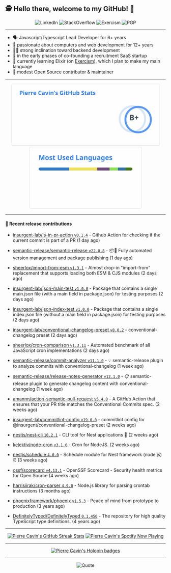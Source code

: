 <h2 style="display:inline" align="center">🕵️ Hello there, welcome to my GitHub! 👋</h2>
<br />
<p align="center">
    <a href="https://links.sherlox.io/github-linkedin" target="_blank" style="text-decoration: none;">
        <img src="https://img.shields.io/badge/LinkedIn-0077b5?style=flat-square&logo=linkedin" alt="LinkedIn">
    </a>
    <a href="https://links.sherlox.io/github-stackoverflow" target="_blank" style="text-decoration: none;">
        <img src="https://img.shields.io/badge/StackOverflow-9a9c9f?style=flat-square&logo=StackOverflow" alt="StackOverflow">
    </a>
    <a href="https://links.sherlox.io/github-exercism" target="_blank" style="text-decoration: none;">
        <img src="https://img.shields.io/badge/Exercism-7600fe?style=flat-square&logo=Exercism" alt="Exercism">
    </a>
    <a href="https://pgp.mit.edu/pks/lookup?op=get&search=0x48D089FE8FC01A4E7E88EE9611567DFABCB9256E" target="_blank" style="text-decoration: none;">
        <img src="https://img.shields.io/badge/pgp-0x11567DFABCB9256E-313131?style=flat&labelColor=313131&color=313131" alt="PGP">
    </a>
</p>

---

<ul>
    <li>🗣 Javascript/Typescript Lead Developer for 6+ years</li>
    <li>👴 passionate about computers and web development for 12+ years</li>
    <li>🧑‍💻 strong inclination toward backend development</li>
    <li>👷 in the early phases of co-founding a recruitment SaaS startup</li>
    <li>💜 currently learning Elixir (on <a href="https://links.sherlox.io/github-exercism-elixir-track">Exercism</a>), which I plan to make my main language</li>
    <li>🫶 modest Open Source contributor & maintainer</li>
</ul>

---

<div align="center">
  <a href="https://github-readme-stats.sherlox.io" style="display: inline-block;">
    <img src="assets/stats.svg" alt="Pierre Cavin's Github stats" height="195px" />
  </a>
  
  <a href="https://github-readme-stats.sherlox.io" style="display: inline-block;">
    <img src="assets/top-langs.svg" alt="Pierre Cavin's Most used languages" height="195px" />
  </a>
</div>

---

#### 🫶 Recent release contributions

- [insurgent-lab/is-in-pr-action `v0.1.4`](https://github.com/insurgent-lab/is-in-pr-action/releases/tag/v0.1.4) - Github Action for checking if the current commit is part of a PR (1 day ago)

- [semantic-release/semantic-release `v22.0.8`](https://github.com/semantic-release/semantic-release/releases/tag/v22.0.8) - :package::rocket: Fully automated version management and package publishing (1 day ago)

- [sheerlox/import-from-esm `v1.3.1`](https://github.com/sheerlox/import-from-esm/releases/tag/v1.3.1) - Almost drop-in &#34;import-from&#34; replacement that supports loading both ESM &amp; CJS modules (2 days ago)

- [insurgent-lab/json-main-test `v1.0.0`](https://github.com/insurgent-lab/json-main-test/releases/tag/v1.0.0) - Package that contains a single main.json file (with a main field in package.json) for testing purposes (2 days ago)

- [insurgent-lab/json-index-test `v1.0.0`](https://github.com/insurgent-lab/json-index-test/releases/tag/v1.0.0) - Package that contains a single index.json file (without a main field in package.json) for testing purposes (2 days ago)

- [insurgent-lab/conventional-changelog-preset `v8.0.2`](https://github.com/insurgent-lab/conventional-changelog-preset/releases/tag/v8.0.2) - conventional-changelog preset (2 days ago)

- [sheerlox/cron-comparison `v1.3.11`](https://github.com/sheerlox/cron-comparison/releases/tag/v1.3.11) - Automated benchmark of all JavaScript cron implementations (2 days ago)

- [semantic-release/commit-analyzer `v11.1.0`](https://github.com/semantic-release/commit-analyzer/releases/tag/v11.1.0) - :bulb: semantic-release plugin to analyze commits with conventional-changelog (1 week ago)

- [semantic-release/release-notes-generator `v12.1.0`](https://github.com/semantic-release/release-notes-generator/releases/tag/v12.1.0) - :clipboard: semantic-release plugin to generate changelog content with conventional-changelog (1 week ago)

- [amannn/action-semantic-pull-request `v5.4.0`](https://github.com/amannn/action-semantic-pull-request/releases/tag/v5.4.0) - A GitHub Action that ensures that your PR title matches the Conventional Commits spec. (2 weeks ago)

- [insurgent-lab/commitlint-config `v19.0.0`](https://github.com/insurgent-lab/commitlint-config/releases/tag/v19.0.0) - commitlint config for @insurgent/conventional-changelog-preset (2 weeks ago)

- [nestjs/nest-cli `10.2.1`](https://github.com/nestjs/nest-cli/releases/tag/10.2.1) - CLI tool for Nest applications 🍹  (2 weeks ago)

- [kelektiv/node-cron `v3.1.6`](https://github.com/kelektiv/node-cron/releases/tag/v3.1.6) - Cron for NodeJS. (2 weeks ago)

- [nestjs/schedule `4.0.0`](https://github.com/nestjs/schedule/releases/tag/4.0.0) - Schedule module for Nest framework (node.js) ⏰ (3 weeks ago)

- [ossf/scorecard `v4.13.1`](https://github.com/ossf/scorecard/releases/tag/v4.13.1) - OpenSSF Scorecard - Security health metrics for Open Source (4 weeks ago)

- [harrisiirak/cron-parser `4.9.0`](https://github.com/harrisiirak/cron-parser/releases/tag/4.9.0) - Node.js library for parsing crontab instructions (3 months ago)

- [phoenixframework/phoenix `v1.5.3`](https://github.com/phoenixframework/phoenix/releases/tag/v1.5.3) - Peace of mind from prototype to production (3 years ago)

- [DefinitelyTyped/DefinitelyTyped `0.1.450`](https://github.com/DefinitelyTyped/DefinitelyTyped/releases/tag/0.1.450) - The repository for high quality TypeScript type definitions. (4 years ago)


---

<div align="center">
  <a href="https://github-readme-streak-stats.herokuapp.com" style="display: inline-block;">
    <img src="https://github-readme-streak-stats.sherlox.io/?user=sheerlox&theme=default&mode=weekly&disable_animations=true" alt="Pierre Cavin's GitHub Streak Stats" height="247px" />
  </a>

  <a href="https://links.sherlox.io/github-spotify" style="display: inline-block;">
    <img src="https://spotify-github-profile.vercel.app/api/view?uid=6ridtm5cbc0y9bf5qmtqpoupv&cover_image=true&theme=default&show_offline=false&background_color=121212&interchange=true&bar_color_cover=true" alt="Pierre Cavin's Spotify Now Playing" height="240px" />
  </a>
</div>

---

<div align="center">
  <a href="https://holopin.io/@sheerlox" style="display: inline-block;">
    <img src="https://holopin.me/sheerlox" alt="Pierre Cavin's Holopin badges" height="253px" />
  </a>
</div>

---

<p align="center">
    <a href="https://github.com/piyushsuthar/github-readme-quotes" target="_blank" style="text-decoration: none;">
        <img src="https://quotes-github-readme.vercel.app/api?type=horizontal&quote=Inaction%20will%20cause%20a%20man%20to%20sink%20into%20the%20slough%20of%20despond%20and%20vanish%20without%20a%20trace.&author=Farley%20Mowat" alt="Quote">
    </a>
</p>
